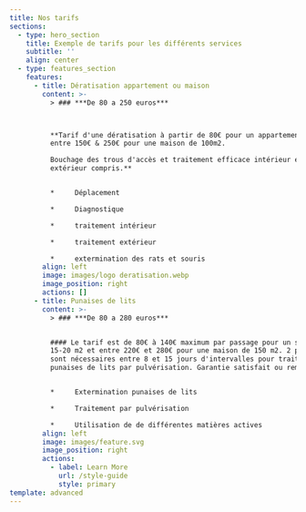 ```yaml
---
title: Nos tarifs
sections:
  - type: hero_section
    title: Exemple de tarifs pour les différents services
    subtitle: ''
    align: center
  - type: features_section
    features:
      - title: Dératisation appartement ou maison
        content: >-
          > ### ***De 80 a 250 euros***



          **Tarif d'une dératisation à partir de 80€ pour un appartement et
          entre 150€ & 250€ pour une maison de 100m2.

          Bouchage des trous d'accès et traitement efficace intérieur et
          extérieur compris.**


          *     Déplacement

          *     Diagnostique

          *     traitement intérieur

          *     traitement extérieur

          *     extermination des rats et souris
        align: left
        image: images/logo deratisation.webp
        image_position: right
        actions: []
      - title: Punaises de lits
        content: >-
          > ### ***De 80 a 280 euros***


          #### Le tarif est de 80€ à 140€ maximum par passage pour un studio de
          15-20 m2 et entre 220€ et 280€ pour une maison de 150 m2. 2 passages
          sont nécessaires entre 8 et 15 jours d'intervalles pour traiter les
          punaises de lits par pulvérisation. Garantie satisfait ou remboursé.


          *     Extermination punaises de lits

          *     Traitement par pulvérisation

          *     Utilisation de de différentes matières actives
        align: left
        image: images/feature.svg
        image_position: right
        actions:
          - label: Learn More
            url: /style-guide
            style: primary
template: advanced
---
```

